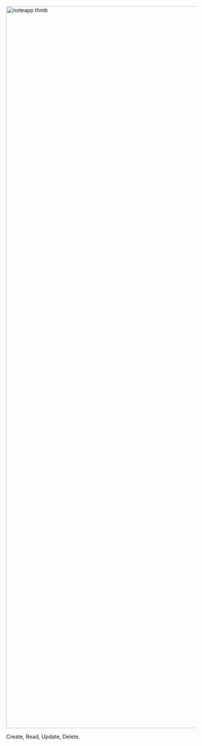<img width="1920" alt="noteapp thmb" src="https://github.com/vlntleo/noteapp/assets/172297828/f82f31e4-221b-4722-9b92-2db87776f946">

Create, Read, Update, Delete. 
